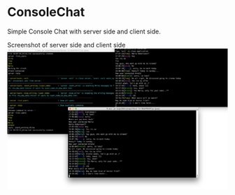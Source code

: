 # ConsoleChat
Simple Console Chat with server side and client side. 

Screenshot of server side and client side 
<img src="screenShot.png" alt="screenShot"/>
